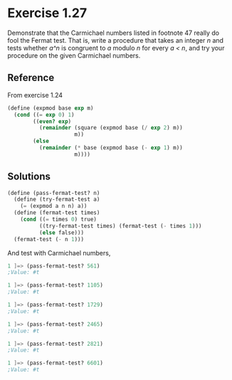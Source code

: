 Exercise 1.27
=============
Demonstrate that the Carmichael numbers listed in footnote 47 really do fool the Fermat test. 
That is, write a procedure that takes an integer *n* and tests whether *a^n* is congruent to *a* modulo *n* for every *a < n*, and try your procedure on the given Carmichael numbers.


Reference
---------
From exercise 1.24

```scheme
(define (expmod base exp m)
  (cond ((= exp 0) 1)
        ((even? exp)
          (remainder (square (expmod base (/ exp 2) m))
                     m))
        (else
          (remainder (* base (expmod base (- exp 1) m))
                     m))))
```


Solutions
---------
```scheme
(define (pass-fermat-test? n)
  (define (try-fermat-test a)
    (= (expmod a n n) a))
  (define (fermat-test times)
    (cond ((= times 0) true)
          ((try-fermat-test times) (fermat-test (- times 1)))
          (else false)))
  (fermat-test (- n 1)))
```

And test with Carmichael numbers,

```scheme
1 ]=> (pass-fermat-test? 561)
;Value: #t

1 ]=> (pass-fermat-test? 1105)
;Value: #t

1 ]=> (pass-fermat-test? 1729)
;Value: #t

1 ]=> (pass-fermat-test? 2465)
;Value: #t

1 ]=> (pass-fermat-test? 2821)
;Value: #t

1 ]=> (pass-fermat-test? 6601)
;Value: #t
```


